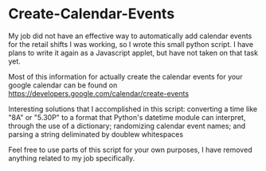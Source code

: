 # Create-Calendar-Events
My job did not have an effective way to automatically add calendar events for the retail shifts I was working, so I wrote this small python script. I have plans to write it again as a Javascript applet, but have not taken on that task yet.

Most of this information for actually create the calendar events for your google calendar can be found on https://developers.google.com/calendar/create-events

Interesting solutions that I accomplished in this script: converting a time like "8A" or "5.30P" to a format that Python's datetime module can interpret, through the use of a dictionary; randomizing calendar event names; and parsing a string deliminated by doublew whitespaces

Feel free to use parts of this script for your own purposes, I have removed anything related to my job specifically.
